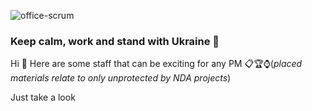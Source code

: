 ![office-scrum](https://user-images.githubusercontent.com/122814835/212997507-d9813e4e-488d-4c4a-9251-b3f00aa1009a.gif)
### Keep calm, work and stand with Ukraine 💪

Hi 👋 Here are some staff that can be exciting for any PM 📋🏆⌚(*placed materials relate to only unprotected by NDA projects*)

Just take a look 
